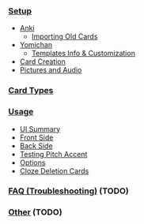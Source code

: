 
### [Setup](setup)
* [Anki](setup#anki-setup)
    * [Importing Old Cards](importing)
* [Yomichan](setup#yomichan-setup)
    * [Templates Info & Customization](yomichantemplates)
* [Card Creation](setup#creating-the-cards)
* [Pictures and Audio](setup#automating-pictures-and-sentence-audio)


<!--

Card Types:
- assumption: pitch accent turned off
    - all details will be covered in pitch accent section if necessary

* vocab card
* sentence card
* hybrid card
    * hover vocab card
    * click vocab card
    * hover sentence card
    * click sentence card
* targetted sentence card
    - TSC + hybrid cards
* summary

* motivation for each card type

* conclusion

-->

### [Card Types](cardtypes)


<!--

Usage:
* Definitions

* Card Types
    - summarize vocab / sentence cards
    - link to new page

* User Interface Summary
    - user interface for: vocab / sentence card with no PA info shown
    - diagram:
        - info circle
        - frequency list
        - version
        - tested content (sentence should be quoted 「」)
            - link to options
        - front side separator by a line
        - word / sentence audio
        - collapsable fields
    - info circle (hover)
    - info circle (error picture, say, if options not found)
    - zoomable picture (gif)
    - hoverable furigana (gif)
    - collapsable fields (gif)
    - keybinds (gif)

* User Interface (details)
    - info circle
    - info circle

* User Interface Summary (Android)
    - TODO
    - line breaks removed by default on altdisplay
    - position of picture, frequency lists, etc.

* Modifying the Front Side
    - prerequisite information: formatting of disply sentence
        - link to options
    - alt display
        - as alternative to override everything above at will
        - note that for hybrid cards: alt-display affects the sentence only
            - modify `Word` field if necessary
    - furigana alt display
    - hints
    - hintnothidden

* Modifying the back side
    - primary definition:
        - bold for highlighting
        - furigana enabled
    - bold pitch accent to make smaller (lol)
    - additional notes

* Modifying other aspects of the card
    - key field
    - comment

* Testing Pitch Accent
    - additions to user interface
        - PA indicator & levels of pitch accent
        - play button / show full sentence
        - full sentence
        - quotes can be colored (default to true on android)
    - separate cards

* options
    - how to access
    - most should be self explanatory tbh
    - keybinds
    - sentence
    - quotes


* Cloze Deletion Cards

-->

### [Usage](usage)
* [UI Summary](usage#user-interface-summary)
* [Front Side](usage#modifying-the-front-side-tested-content)
* [Back Side](usage#modifying-the-back-side)
* [Testing Pitch Accent](usage#testing-pitch-accent)
* [Options](usage#options)
* [Cloze Deletion Cards](usage#cloze-deletion-cards)
<!--
* [Miscellaneous](usage#miscellaneous-notes)
* [Reference](usage#anki-field-reference)
-->


### [FAQ (Troubleshooting)](faq) (TODO)

### [Other](other) (TODO)
